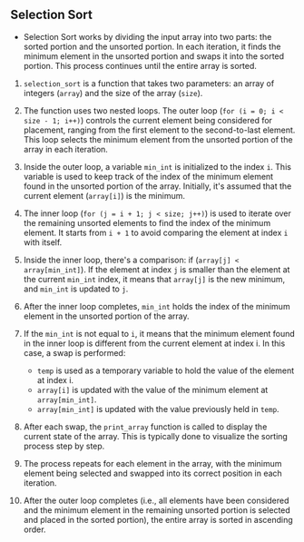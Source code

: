 ## Selection Sort

* Selection Sort works by dividing the input array into two parts: the sorted portion and the unsorted portion. In each iteration, it finds the minimum element in the unsorted portion and swaps it into the sorted portion. This process continues until the entire array is sorted.

1. `selection_sort` is a function that takes two parameters: an array of integers (`array`) and the size of the array (`size`).

2. The function uses two nested loops. The outer loop (`for (i = 0; i < size - 1; i++)`) controls the current element being considered for placement, ranging from the first element to the second-to-last element. This loop selects the minimum element from the unsorted portion of the array in each iteration.

3. Inside the outer loop, a variable `min_int` is initialized to the index `i`. This variable is used to keep track of the index of the minimum element found in the unsorted portion of the array. Initially, it's assumed that the current element (`array[i]`) is the minimum.

4. The inner loop (`for (j = i + 1; j < size; j++)`) is used to iterate over the remaining unsorted elements to find the index of the minimum element. It starts from `i + 1` to avoid comparing the element at index `i` with itself.

5. Inside the inner loop, there's a comparison: if (`array[j] < array[min_int]`). If the element at index `j` is smaller than the element at the current `min_int` index, it means that `array[j]` is the new minimum, and `min_int` is updated to `j`.

6. After the inner loop completes, `min_int` holds the index of the minimum element in the unsorted portion of the array.

7. If the `min_int` is not equal to `i`, it means that the minimum element found in the inner loop is different from the current element at index i. In this case, a swap is performed:
	- `temp` is used as a temporary variable to hold the value of the element at index i.
	- `array[i]` is updated with the value of the minimum element at `array[min_int]`.
	- `array[min_int]` is updated with the value previously held in `temp`.

8. After each swap, the `print_array` function is called to display the current state of the array. This is typically done to visualize the sorting process step by step.

9. The process repeats for each element in the array, with the minimum element being selected and swapped into its correct position in each iteration.

10. After the outer loop completes (i.e., all elements have been considered and the minimum element in the remaining unsorted portion is selected and placed in the sorted portion), the entire array is sorted in ascending order.

